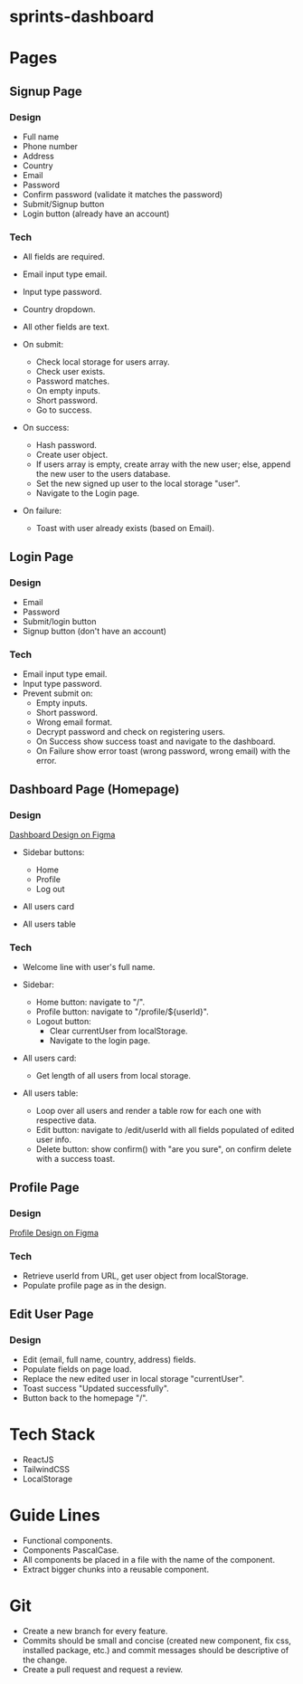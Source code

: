 # sprints-dashboard

# Pages

## Signup Page
### Design
- Full name
- Phone number
- Address
- Country
- Email
- Password
- Confirm password (validate it matches the password)
- Submit/Signup button
- Login button (already have an account)

### Tech
- All fields are required.
- Email input type email.
- Input type password.
- Country dropdown.
- All other fields are text.
- On submit:
  - Check local storage for users array.
  - Check user exists.
  - Password matches.
  - On empty inputs.
  - Short password.
  - Go to success.

- On success:
  - Hash password.
  - Create user object.
  - If users array is empty, create array with the new user; else, append the new user to the users database.
  - Set the new signed up user to the local storage "user".
  - Navigate to the Login page.

- On failure:
  - Toast with user already exists (based on Email).

## Login Page
### Design
- Email
- Password
- Submit/login button
- Signup button (don't have an account)

### Tech
- Email input type email.
- Input type password.
- Prevent submit on:
  - Empty inputs.
  - Short password.
  - Wrong email format.
  - Decrypt password and check on registering users.
  - On Success show success toast and navigate to the dashboard.
  - On Failure show error toast (wrong password, wrong email) with the error.

## Dashboard Page (Homepage)
### Design
[Dashboard Design on Figma](https://www.figma.com/file/IxLfNUmTq6hXv5XOk2iojX/rough-design?type=design&node-id=0%3A1&mode=design&t=5Qkmu383ZdJaF6yA-1)

- Sidebar buttons:
  - Home
  - Profile
  - Log out

- All users card
- All users table

### Tech
- Welcome line with user's full name.
- Sidebar:
  - Home button: navigate to "/".
  - Profile button: navigate to "/profile/${userId}".
  - Logout button:
    - Clear currentUser from localStorage.
    - Navigate to the login page.

- All users card:
  - Get length of all users from local storage.
  
- All users table:
  - Loop over all users and render a table row for each one with respective data.
  - Edit button: navigate to /edit/userId with all fields populated of edited user info.
  - Delete button: show confirm() with "are you sure", on confirm delete with a success toast.

## Profile Page
### Design
[Profile Design on Figma](https://www.figma.com/file/IxLfNUmTq6hXv5XOk2iojX/rough-design?type=design&node-id=0%3A1&mode=design&t=5Qkmu383ZdJaF6yA-1)

### Tech
- Retrieve userId from URL, get user object from localStorage.
- Populate profile page as in the design.

## Edit User Page
### Design
- Edit (email, full name, country, address) fields.
- Populate fields on page load.
- Replace the new edited user in local storage "currentUser".
- Toast success "Updated successfully".
- Button back to the homepage "/".

# Tech Stack
- ReactJS
- TailwindCSS
- LocalStorage

# Guide Lines
- Functional components.
- Components PascalCase.
- All components be placed in a file with the name of the component.
- Extract bigger chunks into a reusable component.

# Git
- Create a new branch for every feature.
- Commits should be small and concise (created new component, fix css, installed package, etc.) and commit messages should be descriptive of the change.
- Create a pull request and request a review.
